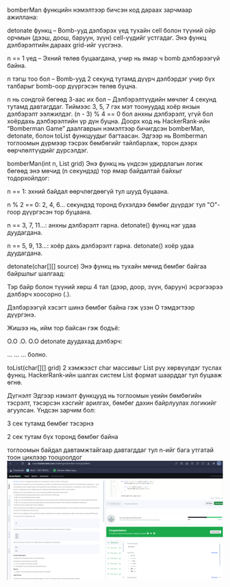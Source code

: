 bomberMan функцийн нэмэлтээр бичсэн код дараах зарчмаар ажиллана:

detonate функц – Bomb-ууд дэлбэрэх үед тухайн cell болон түүний ойр орчмын (дээш, доош, баруун, зүүн) cell-үүдийг устгадаг. Энэ функц дэлбэрэлтийн дараах grid-ийг үүсгэнэ.

n == 1 үед – Эхний төлөв буцаагдана, учир нь ямар ч bomb дэлбэрээгүй байна.

n тэгш тоо бол – Bomb-ууд 2 секунд тутамд дүүрч дэлбэрдэг учир бүх талбарыг bomb-оор дүүргэсэн төлөв буцна.

n нь сондгой бөгөөд 3-аас их бол – Дэлбэрэлтүүдийн мөчлөг 4 секунд тутамд давтагддаг. Тиймээс 3, 5, 7 гэх мэт тоонуудад хоёр янзын дэлбэрэлт ээлжилдэг. (n - 3) % 4 == 0 бол анхны дэлбэрэлт, үгүй бол хоёрдахь дэлбэрэлтийн үр дүн буцна.
Доорх код нь HackerRank-ийн “Bomberman Game” даалгаврын нэмэлтээр бичигдсэн bomberMan, detonate, болон toList функцуудыг багтаасан. Эдгээр нь Bomberman тоглоомын дүрмээр тэсрэх бөмбөгийг тайлбарлаж, торон дээрх өөрчлөлтүүдийг дүрсэлдэг.

bomberMan(int n, List grid)
Энэ функц нь үндсэн удирдлагын логик бөгөөд энэ мөчид (n секундэд) тор ямар байдалтай байхыг тодорхойлдог:

n == 1: эхний байдал өөрчлөгдөөгүй тул шууд буцаана.

n % 2 == 0: 2, 4, 6... секундэд торонд бүхэлдээ бөмбөг дүүрдэг тул "O"-гоор дүүргэсэн тор буцаана.

n == 3, 7, 11...: анхны дэлбэрэлт гарна. detonate() функц нэг удаа дуудагдана.

n == 5, 9, 13...: хоёр дахь дэлбэрэлт гарна. detonate() хоёр удаа дуудагдана.

detonate(char[][] source)
Энэ функц нь тухайн мөчид бөмбөг байгаа байршлыг шалгаад:

Тэр байр болон түүний хөрш 4 тал (дээр, доор, зүүн, баруун) эсрэгээрээ дэлбэрч хоосорно (.).

Дэлбэрээгүй хэсэгт шинэ бөмбөг байна гэж үзэн O тэмдэгтээр дүүргэнэ.

Жишээ нь, ийм тор байсан гэж бодъё:

O.O
.O.
O.O
detonate дуудахад дэлбэрч:

...
...
...
болно.

toList(char[][] grid)
2 хэмжээст char массивыг List рүү хөрвүүлдэг туслах функц. HackerRank-ийн шалгах систем List формат шаарддаг тул буцааж өгнө.

Дүгнэлт
Эдгээр нэмэлт функцууд нь тоглоомын үеийн бөмбөгийн тэсрэлт, тэсэрсэн хэсгийг арилгах, бөмбөг дахин байрлуулах логикийг агуулсан. Үндсэн зарчим бол:

3 сек тутамд бөмбөг тэсэрнэ

2 сек тутам бүх торонд бөмбөг байна

тоглоомын байдал давтамжтайгаар давтагддаг тул n-ийг бага утгатай тоон циклээр тооцоолдог
![alt text](image.png)